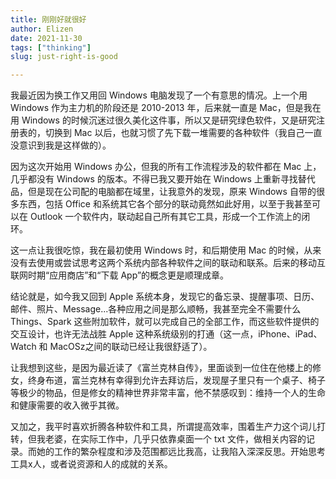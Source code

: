 ```yaml
---
title: 刚刚好就很好
author: Elizen
date: 2021-11-30
tags: ["thinking"]
slug: just-right-is-good

---
```


我最近因为换工作又用回 Windows 电脑发现了一个有意思的情况。上一个用 Windows 作为主力机的阶段还是 2010-2013 年，后来就一直是 Mac，但是我在用 Windows 的时候沉迷过很久美化这件事，所以又是研究绿色软件，又是研究注册表的，切换到 Mac 以后，也就习惯了先下载一堆需要的各种软件（我自己一直没意识到我是这样做的）。

因为这次开始用 Windows 办公，但我的所有工作流程涉及的软件都在 Mac 上，几乎都没有 Windows 的版本。不得已我又要开始在 Windows 上重新寻找替代品，但是现在公司配的电脑都在域里，让我意外的发现，原来 Windows 自带的很多东西，包括 Office 和系统其它各个部分的联动竟然如此好用，以至于我甚至可以在 Outlook 一个软件内，联动起自己所有其它工具，形成一个工作流上的闭环。

这一点让我很吃惊，我在最初使用 Windows 时，和后期使用 Mac 的时候，从来没有去使用或尝试思考这两个系统内部各种软件之间的联动和联系。后来的移动互联网时期“应用商店”和“下载 App”的概念更是顺理成章。

结论就是，如今我又回到 Apple 系统本身，发现它的备忘录、提醒事项、日历、邮件、照片、Message...各种应用之间是那么顺畅，我甚至完全不需要什么 Things、Spark 这些附加软件，就可以完成自己的全部工作，而这些软件提供的交互设计，也许无法战胜 Apple 这种系统级别的打通（这一点，iPhone、iPad、Watch 和 MacOSz之间的联动已经让我很舒适了）。

让我想到这些，是因为最近读了《富兰克林自传》，里面谈到一位住在他楼上的修女，终身布道，富兰克林有幸得到允许去拜访后，发现屋子里只有一个桌子、椅子等极少的物品，但是修女的精神世界非常丰富，他不禁感叹到：维持一个人的生命和健康需要的收入微乎其微。

又加之，我平时喜欢折腾各种软件和工具，所谓提高效率，围着生产力这个词儿打转，但我老婆，在实际工作中，几乎只依靠桌面一个 txt 文件，做相关内容的记录。而她的工作的繁杂程度和涉及范围都远比我高，让我陷入深深反思。开始思考工具x人，或者说资源和人的成就的关系。